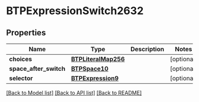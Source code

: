 # BTPExpressionSwitch2632

## Properties
Name | Type | Description | Notes
------------ | ------------- | ------------- | -------------
**choices** | [**BTPLiteralMap256**](BTPLiteralMap256.md) |  | [optional] 
**space_after_switch** | [**BTPSpace10**](BTPSpace10.md) |  | [optional] 
**selector** | [**BTPExpression9**](BTPExpression9.md) |  | [optional] 

[[Back to Model list]](../README.md#documentation-for-models) [[Back to API list]](../README.md#documentation-for-api-endpoints) [[Back to README]](../README.md)


